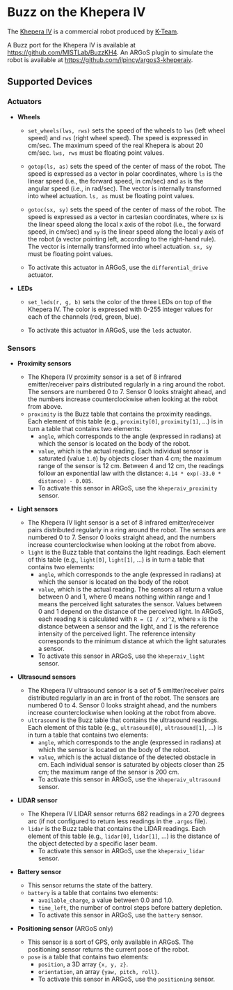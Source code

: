 # Buzz on the Khepera IV

The [Khepera IV](https://www.k-team.com/khepera-iv) is a commercial robot produced by [K-Team](https://www.k-team.com/).

A Buzz port for the Khepera IV is available at https://github.com/MISTLab/BuzzKH4. An ARGoS plugin to simulate the robot is available at https://github.com/ilpincy/argos3-kheperaiv.

## Supported Devices

### Actuators

  * **Wheels**

    * `set_wheels(lws, rws)` sets the speed of the wheels to `lws` (left wheel speed) and `rws` (right wheel speed). The speed is expressed in cm/sec. The maximum speed of the real Khepera is about 20 cm/sec. `lws, rws` must be floating point values.

    * `gotop(ls, as)` sets the speed of the center of mass of the robot. The speed is expressed as a vector in polar coordinates, where `ls` is the linear speed (i.e., the forward speed, in cm/sec) and `as` is the angular speed (i.e., in rad/sec). The vector is internally transformed into wheel actuation. `ls, as` must be floating point values.

    * `gotoc(sx, sy)` sets the speed of the center of mass of the robot. The speed is expressed as a vector in cartesian coordinates, where `sx` is the linear speed along the local x axis of the robot (i.e., the forward speed, in cm/sec) and `sy` is the linear speed along the local y axis of the robot (a vector pointing left, according to the right-hand rule). The vector is internally transformed into wheel actuation. `sx, sy` must be floating point values.

    * To activate this actuator in ARGoS, use the `differential_drive` actuator.

  * **LEDs**

    * `set_leds(r, g, b)` sets the color of the three LEDs on top of the Khepera IV. The color is expressed with 0-255 integer values for each of the channels (red, green, blue).

    * To activate this actuator in ARGoS, use the `leds` actuator.

### Sensors

  * **Proximity sensors**
    * The Khepera IV proximity sensor is a set of 8 infrared emitter/receiver pairs distributed regularly in a ring around the robot. The sensors are numbered 0 to 7. Sensor 0 looks straight ahead, and the numbers increase counterclockwise when looking at the robot from above.
    * `proximity` is the Buzz table that contains the proximity readings. Each element of this table (e.g., `proximity[0]`, `proximity[1]`, ...) is in turn a table that contains two elements:
      * `angle`, which corresponds to the angle (expressed in radians) at which the sensor is located on the body of the robot.
      * `value`, which is the actual reading. Each individual sensor is saturated (value `1.0`) by objects closer than 4 cm; the maximum range of the sensor is 12 cm. Between 4 and 12 cm, the readings follow an exponential law with the distance: `4.14 * exp(-33.0 * distance) - 0.085`.
      * To activate this sensor in ARGoS, use the `kheperaiv_proximity` sensor.

  * **Light sensors**
    * The Khepera IV light sensor is a set of 8 infrared emitter/receiver pairs distributed regularly in a ring around the robot. The sensors are numbered 0 to 7. Sensor 0 looks straight ahead, and the numbers increase counterclockwise when looking at the robot from above.
    * `light` is the Buzz table that contains the light readings. Each element of this table (e.g., `light[0]`, `light[1]`, ...) is in turn a table that contains two elements:
      * `angle`, which corresponds to the angle (expressed in radians) at which the sensor is located on the body of the robot
      * `value`, which is the actual reading. The sensors all return a value
between 0 and 1, where 0 means nothing within range and 1 means the perceived
light saturates the sensor. Values between 0 and 1 depend on the distance of the perceived light. In ARGoS, each reading `R` is calculated with `R = (I / x)^2`, where `x` is the distance between a sensor and the light, and `I` is the reference intensity of the perceived light. The reference intensity corresponds to the minimum distance at which the light saturates a sensor.
      * To activate this sensor in ARGoS, use the `kheperaiv_light` sensor.

  * **Ultrasound sensors**
    * The Khepera IV ultrasound sensor is a set of 5 emitter/receiver pairs distributed regularly in an arc in front of the robot. The sensors are numbered 0 to 4. Sensor 0 looks straight ahead, and the numbers increase counterclockwise when looking at the robot from above.
    * `ultrasound` is the Buzz table that contains the ultrasound readings. Each element of this table (e.g., `ultrasound[0]`, `ultrasound[1]`, ...) is in turn a table that contains two elements:
      * `angle`, which corresponds to the angle (expressed in radians) at which the sensor is located on the body of the robot.
      * `value`, which is the actual distance of the detected obstacle in cm. Each individual sensor is saturated by objects closer than 25 cm; the maximum range of the sensor is 200 cm.
      * To activate this sensor in ARGoS, use the `kheperaiv_ultrasound` sensor.

  * **LIDAR sensor**
    * The Khepera IV LIDAR sensor returns 682 readings in a 270 degrees arc (if not configured to return less readings in the `.argos` file).
    * `lidar` is the Buzz table that contains the LIDAR readings. Each element of this table (e.g., `lidar[0]`, `lidar[1]`, ...) is the distance of the object detected by a specific laser beam.
      * To activate this sensor in ARGoS, use the `kheperaiv_lidar` sensor.

  * **Battery sensor**
    * This sensor returns the state of the battery.
    * `battery` is a table that contains two elements:
      * `available_charge`, a value between 0.0 and 1.0.
      * `time_left`, the number of control steps before battery depletion.
      * To activate this sensor in ARGoS, use the `battery` sensor.

  * **Positioning sensor** (ARGoS only)
    * This sensor is a sort of GPS, only available in ARGoS. The positioning sensor returns the current pose of the robot.
    * `pose` is a table that contains two elements:
      * `position`, a 3D array `{x, y, z}`.
      * `orientation`, an array `{yaw, pitch, roll}`.
      * To activate this sensor in ARGoS, use the `positioning` sensor.
